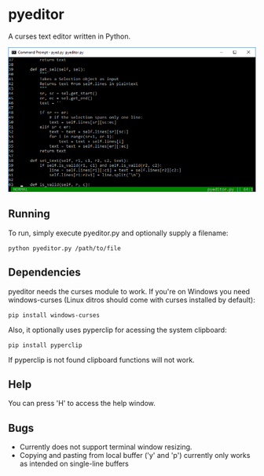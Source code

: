 # pyeditor
A curses text editor written in Python.

![pyeditor](https://github.com/eksd3/pyeditor/blob/master/pyeditor.png)

## Running
To run, simply execute pyeditor.py and optionally supply a filename:
```
python pyeditor.py /path/to/file
```

## Dependencies
pyeditor needs the curses module to work.
If you're on Windows you need windows-curses (Linux ditros should come with curses installed by default):
```
pip install windows-curses
```
Also, it optionally uses pyperclip for acessing the system clipboard:
```
pip install pyperclip
```
If pyperclip is not found clipboard functions will not work.

## Help
You can press 'H' to access the help window.

## Bugs
- Currently does not support terminal window resizing.
- Copying and pasting from local buffer ('y' and 'p') currently only works as intended on single-line buffers
